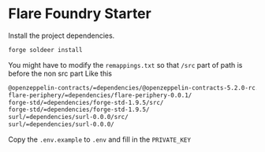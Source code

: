 # Flare Foundry Starter

Install the project dependencies.

```bash
forge soldeer install
```

You might have to modify the `remappings.txt` so that `/src` part of path is before the non src part
Like this

```bash
@openzeppelin-contracts/=dependencies/@openzeppelin-contracts-5.2.0-rc.1/
flare-periphery/=dependencies/flare-periphery-0.0.1/
forge-std/=dependencies/forge-std-1.9.5/src/
forge-std/=dependencies/forge-std-1.9.5/
surl/=dependencies/surl-0.0.0/src/
surl/=dependencies/surl-0.0.0/
```

Copy the `.env.example` to `.env` and fill in the `PRIVATE_KEY`
